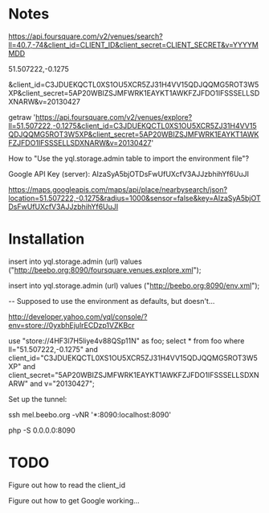 Notes
=====

https://api.foursquare.com/v2/venues/search?ll=40.7,-74&client_id=CLIENT_ID&client_secret=CLIENT_SECRET&v=YYYYMMDD

51.507222,-0.1275

&client_id=C3JDUEKQCTL0XS1OU5XCR5ZJ31H4VV15QDJQQMG5ROT3W5XP&client_secret=5AP20WBIZSJMFWRK1EAYKT1AWKFZJFDO1IFSSSELLSDXNARW&v=20130427

getraw 'https://api.foursquare.com/v2/venues/explore?ll=51.507222,-0.1275&client_id=C3JDUEKQCTL0XS1OU5XCR5ZJ31H4VV15QDJQQMG5ROT3W5XP&client_secret=5AP20WBIZSJMFWRK1EAYKT1AWKFZJFDO1IFSSSELLSDXNARW&v=20130427'

How to "Use the yql.storage.admin table to import the environment file"?

Google API Key (server): AIzaSyA5bjOTDsFwUfUXcfV3AJJzbhihYf6UuJI

https://maps.googleapis.com/maps/api/place/nearbysearch/json?location=51.507222,-0.1275&radius=1000&sensor=false&key=AIzaSyA5bjOTDsFwUfUXcfV3AJJzbhihYf6UuJI

Installation
============

insert into yql.storage.admin (url) values ("http://beebo.org:8090/foursquare.venues.explore.xml");

insert into yql.storage.admin (url) values ("http://beebo.org:8090/env.xml");

-- Supposed to use the environment as defaults, but doesn't...

http://developer.yahoo.com/yql/console/?env=store://0yxbhEjulrECDzp1VZKBcr

use "store://4HF3l7H5liye4v88QSp11N" as foo; select * from foo where ll="51.507222,-0.1275" and client_id="C3JDUEKQCTL0XS1OU5XCR5ZJ31H4VV15QDJQQMG5ROT3W5XP" and client_secret="5AP20WBIZSJMFWRK1EAYKT1AWKFZJFDO1IFSSSELLSDXNARW" and v="20130427";

Set up the tunnel:

ssh mel.beebo.org -vNR '*:8090:localhost:8090'

php -S 0.0.0.0:8090

TODO
====

Figure out how to read the client_id 

Figure out how to get Google working...
